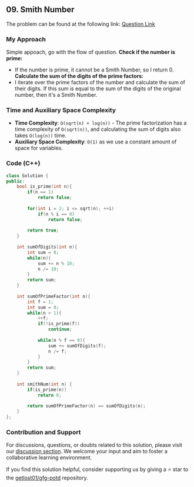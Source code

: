 ## 09. Smith Number
The problem can be found at the following link: [Question Link](https://www.geeksforgeeks.org/problems/smith-number4132/1)

### My Approach
Simple appoach, go with the flow of question.
**Check if the number is prime:**
- If the number is prime, it cannot be a Smith Number, so I return 0.
**Calculate the sum of the digits of the prime factors:**
- I iterate over the prime factors of the number and calculate the sum of their digits.
If this sum is equal to the sum of the digits of the original number, then it's a Smith Number.

### Time and Auxiliary Space Complexity

- **Time Complexity**: `O(sqrt(n) + log(n))` - The prime factorization has a time complexity of `O(sqrt(n))`, and calculating the sum of digits also takes `O(log(n))` time.
- **Auxiliary Space Complexity**: `O(1)` as we use a constant amount of space for variables.

### Code (C++)
```cpp
class Solution {
public:
    bool is_prime(int n){
        if(n == 1)
            return false;
        
        for(int i = 2; i <= sqrt(n); ++i)
            if(n % i == 0)
                return false;
        
        return true;
    }
    
    int sumOfDigits(int n){
        int sum = 0;
        while(n){
            sum += n % 10;
            n /= 10;
        }
        return sum;
    }
  
    int sumOfPrimeFactor(int n){
        int f = 1;
        int sum = 0;
        while(n > 1){
            ++f;
            if(!is_prime(f))
                continue;
                
            while(n % f == 0){
                sum += sumOfDigits(f);
                n /= f;
            }
        }
        return sum;
    }
  
    int smithNum(int n) {
        if(is_prime(n))
            return 0;
        
        return sumOfPrimeFactor(n) == sumOfDigits(n);
    }
};
```

### Contribution and Support

For discussions, questions, or doubts related to this solution, please visit our [discussion section](https://github.com/getlost01/gfg-potd/discussions). We welcome your input and aim to foster a collaborative learning environment.

If you find this solution helpful, consider supporting us by giving a ⭐ star to the [getlost01/gfg-potd](https://github.com/getlost01/gfg-potd) repository.